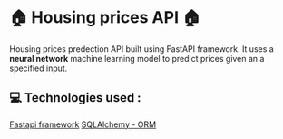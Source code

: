 # :house: Housing prices API :house:
Housing prices predection API built using FastAPI framework. It uses a **neural network** machine learning model to predict prices given an a specified input.

## :computer: Technologies used : 
[Fastapi framework](https://fastapi.tiangolo.com/)
[SQLAlchemy - ORM]()
